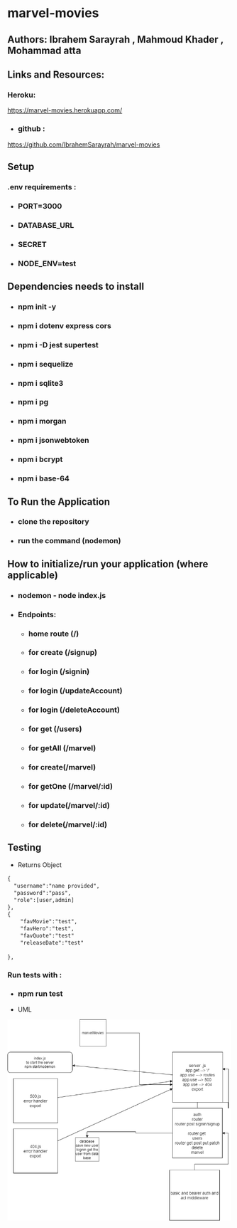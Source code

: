 # marvel-movies

## Authors: Ibrahem Sarayrah , Mahmoud Khader , Mohammad atta

## Links and Resources:

### Heroku:

https://marvel-movies.herokuapp.com/

* ### github :

https://github.com/IbrahemSarayrah/marvel-movies


## Setup 
### .env requirements :
* ### PORT=3000
* ### DATABASE_URL
* ### SECRET
* ### NODE_ENV=test



## Dependencies needs to install
* ### npm init -y
* ### npm i dotenv express cors 
* ### npm i -D jest supertest 
* ### npm i sequelize 
* ### npm i sqlite3
* ### npm i pg
* ### npm i morgan
* ### npm i jsonwebtoken
* ### npm i bcrypt
* ### npm i base-64

## To Run the Application
* ### clone the repository
* ### run the command (nodemon)

## How to initialize/run your application (where applicable)

* ### nodemon - node index.js

* ### Endpoints:
    * ### home route (/)
    * ### for create (/signup)
    * ### for login (/signin)
    * ### for login (/updateAccount)
    * ### for login (/deleteAccount)
    * ### for get (/users)
    * ### for getAll (/marvel)
    * ### for create(/marvel)
    * ### for getOne (/marvel/:id)
    * ### for update(/marvel/:id)
    * ### for delete(/marvel/:id)

 ## Testing

- Returns Object

```
{
  "username":"name provided",
  "password":"pass",
  "role":[user,admin]
},
{
    "favMovie":"test",
    "favHero":"test",
    "favQuote":"test"
    "releaseDate":"test"

},

```

### Run tests with :
 * ### npm run test

* UML

![marvelMovies](images/marvelMovies.png)
